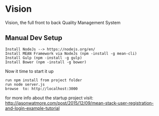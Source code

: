 # Vision
Vision, the full front to back Quality Management System

## Manual Dev Setup
```
Install NodeJs --> https://nodejs.org/en/
Install MEAN Framework via NodeJs (npm -install -g mean-cli)
Install Gulp (npm -install -g gulp)
Install Bower (npm -install -g bower)
```

Now it time to start it up
```
run npm install from project folder
run node server.js
browse  to: http://localhost:3000
```


for more info about the startup project visit:
http://jasonwatmore.com/post/2015/12/09/mean-stack-user-registration-and-login-example-tutorial
